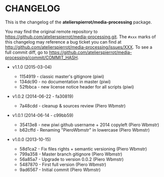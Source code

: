 # CHANGELOG

This is the changelog of the **atelierspierrot/media-processing** package.

You may find the original remote repository to <https://github.com/atelierspierrot/media-processing.git>.
The `#xxx` marks of this changelog may reference a bug ticket you can find at 
<http://github.com/atelierspierrot/media-processing/issues/XXX>. To see a full commit diff, 
go to <https://github.com/atelierspierrot/media-processing/commit/COMMIT_HASH>.

* v1.1.0 (2015-03-04)

    * 1154919 - classic master's gitignore (piwi)
    * 134dc90 - no documentation in master (piwi)
    * 52fbbca - new license notice header for all scripts (piwi)

* v1.0.2 (2014-06-22 - fa30819)

    * 7a48cdd - cleanup & sources review (Piero Wbmstr)

* v1.0.1 (2014-06-14 - c99bb59)

    * 35413e8 - new piwi github username + 2014 copyleft (Piero Wbmstr)
    * b62cffd - Renaming "PieroWbmstr" in lowercase (Piero Wbmstr)

* v1.0.0 (2013-10-15)

    * 58d1ca2 - Fix files rights + semantic versioning (Piero Wbmstr)
    * 799a358 - Master branch gitignore (Piero Wbmstr)
    * 56a85a7 - Upgrade to version 0.0.2 (Piero Wbmstr)
    * 5487870 - First full version (Piero Wbmstr)
    * 9ad6567 - Initial commit (Piero Wbmstr)
